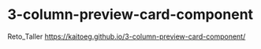 # 3-column-preview-card-component
Reto_Taller
https://kaitoeg.github.io/3-column-preview-card-component/
